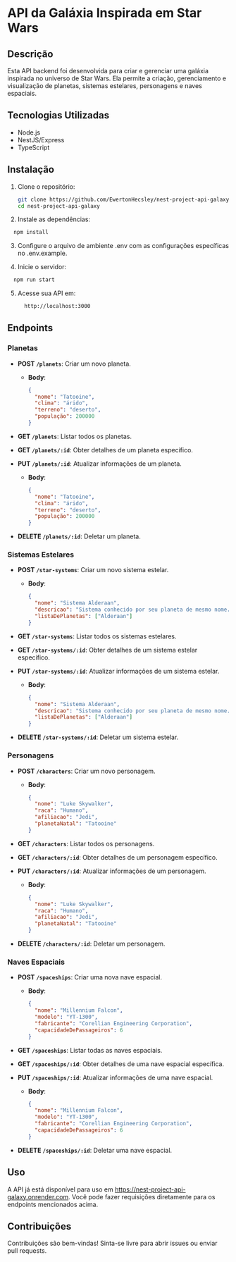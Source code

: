 # API da Galáxia Inspirada em Star Wars

## Descrição

Esta API backend foi desenvolvida para criar e gerenciar uma galáxia inspirada no universo de Star Wars. Ela permite a criação, gerenciamento e visualização de planetas, sistemas estelares, personagens e naves espaciais.

## Tecnologias Utilizadas

- Node.js
- NestJS/Express
- TypeScript

## Instalação

1. Clone o repositório:
   ```bash
   git clone https://github.com/EwertonHecsley/nest-project-api-galaxy.git
   cd nest-project-api-galaxy
   ```

2. Instale as dependências:
  ```bash
    npm install
  ```

3. Configure o arquivo de ambiente .env com as configurações específicas no .env.example.

4. Inicie o servidor:
  ```bash
    npm run start
  ```

5. Acesse sua API em:
   ```bash
     http://localhost:3000
   ```

## Endpoints

### Planetas

- **POST `/planets`**: Criar um novo planeta.
  - **Body**:
    ```json
    {
      "nome": "Tatooine",
      "clima": "árido",
      "terreno": "deserto",
      "população": 200000
    }
    ```
  
- **GET `/planets`**: Listar todos os planetas.

- **GET `/planets/:id`**: Obter detalhes de um planeta específico.

- **PUT `/planets/:id`**: Atualizar informações de um planeta.
  - **Body**:
    ```json
    {
      "nome": "Tatooine",
      "clima": "árido",
      "terreno": "deserto",
      "população": 200000
    }
    ```

- **DELETE `/planets/:id`**: Deletar um planeta.

### Sistemas Estelares

- **POST `/star-systems`**: Criar um novo sistema estelar.
  - **Body**:
    ```json
    {
      "nome": "Sistema Alderaan",
      "descricao": "Sistema conhecido por seu planeta de mesmo nome.",
      "listaDePlanetas": ["Alderaan"]
    }
    ```

- **GET `/star-systems`**: Listar todos os sistemas estelares.

- **GET `/star-systems/:id`**: Obter detalhes de um sistema estelar específico.

- **PUT `/star-systems/:id`**: Atualizar informações de um sistema estelar.
  - **Body**:
    ```json
    {
      "nome": "Sistema Alderaan",
      "descricao": "Sistema conhecido por seu planeta de mesmo nome.",
      "listaDePlanetas": ["Alderaan"]
    }
    ```

- **DELETE `/star-systems/:id`**: Deletar um sistema estelar.

### Personagens

- **POST `/characters`**: Criar um novo personagem.
  - **Body**:
    ```json
    {
      "nome": "Luke Skywalker",
      "raca": "Humano",
      "afiliacao": "Jedi",
      "planetaNatal": "Tatooine"
    }
    ```

- **GET `/characters`**: Listar todos os personagens.

- **GET `/characters/:id`**: Obter detalhes de um personagem específico.

- **PUT `/characters/:id`**: Atualizar informações de um personagem.
  - **Body**:
    ```json
    {
      "nome": "Luke Skywalker",
      "raca": "Humano",
      "afiliacao": "Jedi",
      "planetaNatal": "Tatooine"
    }
    ```

- **DELETE `/characters/:id`**: Deletar um personagem.

### Naves Espaciais

- **POST `/spaceships`**: Criar uma nova nave espacial.
  - **Body**:
    ```json
    {
      "nome": "Millennium Falcon",
      "modelo": "YT-1300",
      "fabricante": "Corellian Engineering Corporation",
      "capacidadeDePassageiros": 6
    }
    ```

- **GET `/spaceships`**: Listar todas as naves espaciais.

- **GET `/spaceships/:id`**: Obter detalhes de uma nave espacial específica.

- **PUT `/spaceships/:id`**: Atualizar informações de uma nave espacial.
  - **Body**:
    ```json
    {
      "nome": "Millennium Falcon",
      "modelo": "YT-1300",
      "fabricante": "Corellian Engineering Corporation",
      "capacidadeDePassageiros": 6
    }
    ```

- **DELETE `/spaceships/:id`**: Deletar uma nave espacial.


## Uso

A API já está disponível para uso em https://nest-project-api-galaxy.onrender.com. Você pode fazer requisições diretamente para os endpoints mencionados acima.

## Contribuições

Contribuições são bem-vindas! Sinta-se livre para abrir issues ou enviar pull requests.


   

